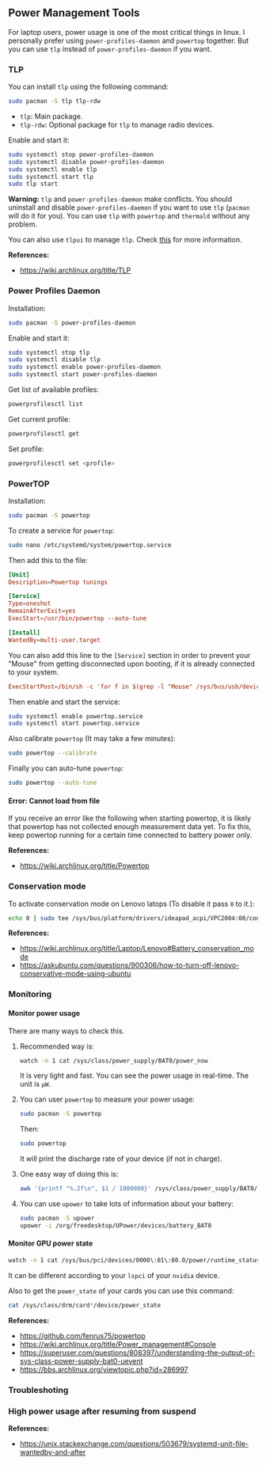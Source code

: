 ## Power Management Tools

For laptop users, power usage is one of the most critical things in linux.
I personally prefer using `power-profiles-daemon` and `powertop` together. But you can use `tlp` instead of `power-profiles-daemon` if you want.

### TLP

You can install `tlp` using the following command:

```bash
sudo pacman -S tlp tlp-rdw
```

- `tlp`: Main package.
- `tlp-rdw`: Optional package for `tlp` to manage radio devices.

Enable and start it:

```bash
sudo systemctl stop power-profiles-daemon
sudo systemctl disable power-profiles-daemon
sudo systemctl enable tlp
sudo systemctl start tlp
sudo tlp start
```

**Warning:** `tlp` and `power-profiles-daemon` make conflicts. You should uninstall and disable `power-profiles-daemon` if you want to use `tlp` (`pacman` will do it for you). You can use `tlp` with `powertop` and `thermald` without any problem.

You can also use `tlpui` to manage `tlp`. Check [this](../10_applications_and_packages/1_flatpak_applications.md/#system-management) for more information.

**References:**

- <https://wiki.archlinux.org/title/TLP>

### Power Profiles Daemon

Installation:

```bash
sudo pacman -S power-profiles-daemon
```

Enable and start it:

```bash
sudo systemctl stop tlp
sudo systemctl disable tlp
sudo systemctl enable power-profiles-daemon
sudo systemctl start power-profiles-daemon
```

Get list of available profiles:

```bash
powerprofilesctl list
```

Get current profile:

```bash
powerprofilesctl get
```

Set profile:

```bash
powerprofilesctl set <profile>
```

### PowerTOP

Installation:

```bash
sudo pacman -S powertop
```

To create a service for `powertop`:

```bash
sudo nano /etc/systemd/system/powertop.service
```

Then add this to the file:

```conf
[Unit]
Description=Powertop tunings

[Service]
Type=oneshot
RemainAfterExit=yes
ExecStart=/usr/bin/powertop --auto-tune

[Install]
WantedBy=multi-user.target
```

You can also add this line to the `[Service]` section in order to prevent your "Mouse" from getting disconnected upon booting, if it is already connected to your system.

```conf
ExecStartPost=/bin/sh -c 'for f in $(grep -l "Mouse" /sys/bus/usb/devices/*/product | sed "s/product/power\\/control/"); do echo on >| "$f"; done'
```

Then enable and start the service:

```bash
sudo systemctl enable powertop.service
sudo systemctl start powertop.service
```

Also calibrate `powertop` (It may take a few minutes):

```bash
sudo powertop --calibrate
```

Finally you can auto-tune `powertop`:

```bash
sudo powertop --auto-tune
```

#### Error: Cannot load from file

If you receive an error like the following when starting powertop, it is likely that powertop has not collected enough measurement data yet. To fix this, keep powertop running for a certain time connected to battery power only.

**References:**

- <https://wiki.archlinux.org/title/Powertop>

### Conservation mode

To activate conservation mode on Lenovo latops (To disable it pass `0` to it.):

```bash
echo 0 | sudo tee /sys/bus/platform/drivers/ideapad_acpi/VPC2004:00/conservation_mode
```

**References:**

- <https://wiki.archlinux.org/title/Laptop/Lenovo#Battery_conservation_mode>
- <https://askubuntu.com/questions/900306/how-to-turn-off-lenovo-conservative-mode-using-ubuntu>

### Monitoring

#### Monitor power usage

There are many ways to check this.

1. Recommended way is:

   ```bash
   watch -n 1 cat /sys/class/power_supply/BAT0/power_now
   ```

   It is very light and fast. You can see the power usage in real-time. The unit is `µW`.

2. You can user `powertop` to measure your power usage:

   ```bash
   sudo pacman -S powertop
   ```

   Then:

   ```bash
   sudo powertop
   ```

   It will print the discharge rate of your device (if not in charge).

3. One easy way of doing this is:

   ```bash
   awk '{printf "%.2f\n", $1 / 1000000}' /sys/class/power_supply/BAT0/power_now
   ```

4. You can use `upower` to take lots of information about your battery:

   ```bash
   sudo pacman -S upower
   upower -i /org/freedesktop/UPower/devices/battery_BAT0
   ```

#### Monitor GPU power state

```bash
watch -n 1 cat /sys/bus/pci/devices/0000\:01\:00.0/power/runtime_status
```

It can be different according to your `lspci` of your `nvidia` device.

Also to get the `power_state` of your cards you can use this command:

```bash
cat /sys/class/drm/card*/device/power_state
```

**References:**

- <https://github.com/fenrus75/powertop>
- <https://wiki.archlinux.org/title/Power_management#Console>
- <https://superuser.com/questions/808397/understanding-the-output-of-sys-class-power-supply-bat0-uevent>
- <https://bbs.archlinux.org/viewtopic.php?id=286997>

### Troubleshoting

### High power usage after resuming from suspend

**References:**

- <https://unix.stackexchange.com/questions/503679/systemd-unit-file-wantedby-and-after>
